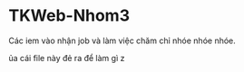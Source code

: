 # TKWeb-Nhom3

Các iem vào nhận job và làm việc chăm chỉ nhóe nhóe nhóe.

ủa cái file này đẻ ra để làm gì z